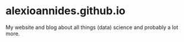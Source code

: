 # alexioannides.github.io
My website and blog about all things (data) science and probably a lot more.
